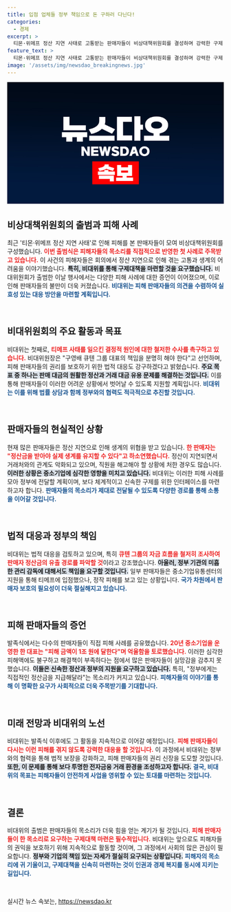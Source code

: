 ```yaml
---
title: 입점 업체들 정부 책임으로 돈 구하러 다닌다!
categories:
  - 경제
excerpt: >
  티몬·위메프 정산 지연 사태로 고통받는 판매자들이 비상대책위원회를 결성하며 강력한 구제 요구에 나섰다. 1조 원 규모의 피해 속에 생계 위협에 처한 이들의 절실한 사연이 전해진다.
feature_text: >
  티몬·위메프 정산 지연 사태로 고통받는 판매자들이 비상대책위원회를 결성하며 강력한 구제 요구에 나섰다. 1조 원 규모의 피해 속에 생계 위협에 처한 이들의 절실한 사연이 전해진다.
image: '/assets/img/newsdao_breakingnews.jpg'
---
```


<p><img src="/assets/img/newsdao_breakingnews.jpg" alt="koreaapp 속보" /></p>

<h2 data-ke-size="size26">비상대책위원회의 출범과 피해 사례</h2>

<p data-ke-size="size16">최근 '티몬·위메프 정산 지연 사태'로 인해 피해를 본 판매자들이 모여 비상대책위원회를 구성했습니다. <b><span style="color: #ee2323;">이번 출범식은 피해자들의 목소리를 직접적으로 반영한 첫 사례로 주목받고 있습니다.</span></b> 이 사건의 피해자들은 회의에서 정산 지연으로 인해 겪는 고통과 생계의 어려움을 이야기했습니다. <b><span style="background-color: #21538527;">특히, 비대위를 통해 구제대책을 마련할 것을 요구했습니다.</span></b> 비대위원회가 출범한 이날 행사에서는 다양한 피해 사례에 대한 증언이 이어졌으며, 이로 인해 판매자들의 불만이 더욱 커졌습니다. <b><span style="color: #1a5490;">비대위는 피해 판매자들의 의견을 수렴하여 실효성 있는 대응 방안을 마련할 계획입니다.</span></b></p>

<p data-ke-size="size16">&nbsp;</p>

<h2 data-ke-size="size26">비대위원회의 주요 활동과 목표</h2>

<p data-ke-size="size16">비대위는 첫째로, <b><span style="color: #ee2323;">티메프 사태를 일으킨 결정적 원인에 대한 철저한 수사를 촉구하고 있습니다.</span></b> 비대위원장은 "구영배 큐텐 그룹 대표의 책임을 분명히 해야 한다"고 선언하며, 피해 판매자들의 권리를 보호하기 위한 법적 대응도 강구하겠다고 밝혔습니다. <b><span style="background-color: #21538527;">주요 목표 중 하나는 판매 대금의 원활한 정산과 거래 대금 유용 문제를 해결하는 것입니다.</span></b> 이를 통해 판매자들이 이러한 어려운 상황에서 벗어날 수 있도록 지원할 계획입니다. <b><span style="color: #1a5490;">비대위는 이를 위해 법률 상담과 함께 정부와의 협력도 적극적으로 추진할 것입니다.</span></b></p>

<p data-ke-size="size16">&nbsp;</p>

<h2 data-ke-size="size26">판매자들의 현실적인 상황</h2>

<p data-ke-size="size16">현재 많은 판매자들은 정산 지연으로 인해 생계의 위협을 받고 있습니다. <b><span style="color: #ee2323;">한 판매자는 "정산금을 받아야 실제 생계를 유지할 수 있다"고 하소연했습니다.</span></b> 정산이 지연되면서 거래처와의 관계도 악화되고 있으며, 직원을 해고해야 할 상황에 처한 경우도 많습니다. <b><span style="background-color: #21538527;">이러한 상황은 중소기업에 심각한 영향을 미치고 있습니다.</span></b> 비대위는 이러한 피해 사례를 모아 정부에 전달할 계획이며, 보다 체계적이고 신속한 구제를 위한 인터페이스를 마련하고자 합니다. <b><span style="color: #1a5490;">판매자들의 목소리가 제대로 전달될 수 있도록 다양한 경로를 통해 소통을 이어갈 것입니다.</span></b></p>

<p data-ke-size="size16">&nbsp;</p>

<h2 data-ke-size="size26">법적 대응과 정부의 책임</h2>

<p data-ke-size="size16">비대위는 법적 대응을 검토하고 있으며, 특히 <b><span style="color: #ee2323;">큐텐 그룹의 자금 흐름을 철저히 조사하여 판매자 정산금의 유출 경로를 파악할 것</span></b>이라고 강조했습니다. <b><span style="background-color: #21538527;">아울러, 정부 기관의 미흡한 관리 감독에 대해서도 책임을 요구할 것입니다.</span></b> 일부 판매자들은 중소기업유통센터의 지원을 통해 티메프에 입점했으나, 정작 피해를 보고 있는 상황입니다. <b><span style="color: #1a5490;">국가 차원에서 판매자 보호의 필요성이 더욱 절실해지고 있습니다.</span></b></p>

<p data-ke-size="size16">&nbsp;</p>

<h2 data-ke-size="size26">피해 판매자들의 증언</h2>

<p data-ke-size="size16">발족식에서는 다수의 판매자들이 직접 피해 사례를 공유했습니다. <b><span style="color: #ee2323;">20년 중소기업을 운영한 한 대표는 "피해 금액이 1조 원에 달한다"며 억울함을 토로했습니다.</span></b> 이러한 심각한 피해액에도 불구하고 해결책이 부족하다는 점에서 많은 판매자들이 실망감을 감추지 못했습니다. <b><span style="background-color: #21538527;">이들은 신속한 정산과 정부의 지원을 요구하고 있습니다.</span></b> 특히, "정부에게는 직접적인 정산금을 지급해달라"는 목소리가 커지고 있습니다. <b><span style="color: #1a5490;">피해자들의 이야기를 통해 이 명확한 요구가 사회적으로 더욱 주목받기를 기대합니다.</span></b></p>

<p data-ke-size="size16">&nbsp;</p>

<h2 data-ke-size="size26">미래 전망과 비대위의 노선</h2>

<p data-ke-size="size16">비대위는 발족식 이후에도 그 활동을 지속적으로 이어갈 예정입니다. <b><span style="color: #ee2323;">피해 판매자들이 다시는 이런 피해를 겪지 않도록 강력한 대응을 할 것입니다.</span></b> 이 과정에서 비대위는 정부와의 협력을 통해 법적 보장을 강화하고, 피해 판매자들의 권리 신장을 도모할 것입니다. <b><span style="background-color: #21538527;">또한, 이 문제를 통해 보다 투명한 전자금융 거래 환경을 조성하고자 합니다.</span></b> <b><span style="color: #1a5490;">결국, 비대위의 목표는 피해자들이 안전하게 사업을 영위할 수 있는 토대를 마련하는 것입니다.</span></b></p> 

<p data-ke-size="size16">&nbsp;</p>

<h2 data-ke-size="size26">결론</h2>

<p data-ke-size="size16">비대위의 출범은 판매자들의 목소리가 더욱 힘을 얻는 계기가 될 것입니다. <b><span style="color: #ee2323;">피해 판매자들이 한 목소리로 요구하는 구제대책 마련은 필수적입니다.</span></b> 비대위는 앞으로도 피해자들의 권익을 보호하기 위해 지속적으로 활동할 것이며, 그 과정에서 사회의 많은 관심이 필요합니다. <b><span style="background-color: #21538527;">정부와 기업의 책임 있는 자세가 절실히 요구되는 상황입니다.</span></b> <b><span style="color: #1a5490;">피해자의 목소리에 귀 기울이고, 구제대책을 신속히 마련하는 것이 인권과 경제 복지를 동시에 지키는 길입니다.</span></b></p>

<p data-ke-size="size16">&nbsp;</p>
실시간 뉴스 속보는, <a href="https://newsdao.kr" rel="dofollow">https://newsdao.kr</a>


